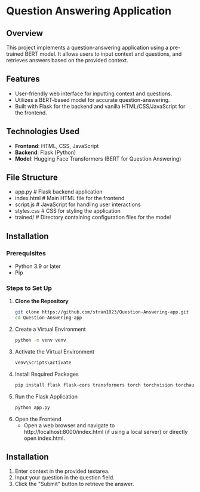 # Question Answering Application

## Overview
This project implements a question-answering application using a pre-trained BERT model. It allows users to input context and questions, and retrieves answers based on the provided context.

## Features
- User-friendly web interface for inputting context and questions.
- Utilizes a BERT-based model for accurate question-answering.
- Built with Flask for the backend and vanilla HTML/CSS/JavaScript for the frontend.

## Technologies Used
- **Frontend**: HTML, CSS, JavaScript
- **Backend**: Flask (Python)
- **Model**: Hugging Face Transformers (BERT for Question Answering)

## File Structure
- app.py              # Flask backend application
- index.html          # Main HTML file for the frontend
- script.js           # JavaScript for handling user interactions
- styles.css          # CSS for styling the application
- trained/            # Directory containing configuration files for the model

## Installation

### Prerequisites
- Python 3.9 or later
- Pip

### Steps to Set Up

1. **Clone the Repository**
   ```bash
   git clone https://github.com/stran1023/Question-Answering-app.git
   cd Question-Answering-app
2. Create a Virtual Environment
   ```bash
   python -m venv venv
3. Activate the Virtual Environment
   ```bash
   venv\Scripts\activate
4. Install Required Packages
   ```bash
   pip install flask flask-cors transformers torch torchvision torchaudio
5. Run the Flask Application
   ```bash
   python app.py
6. Open the Frontend
   - Open a web browser and navigate to http://localhost:8000/index.html (if using a local server) or directly open index.html.

## Installation
1. Enter context in the provided textarea.
2. Input your question in the question field.
3. Click the "Submit" button to retrieve the answer.
